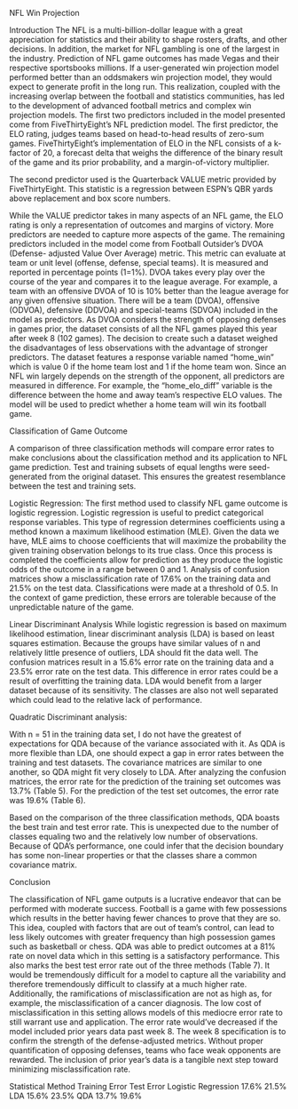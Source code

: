 
NFL Win Projection

Introduction 
The NFL is a multi-billion-dollar league with a great appreciation for statistics and their ability to shape rosters, drafts, and other 
decisions. In addition, the market for NFL gambling is one of the largest in the industry. Prediction of NFL game outcomes has made Vegas and their  
respective sportsbooks millions.  If a user-generated win projection model performed better than an oddsmakers win projection model, they would expect to 
generate profit in the long run. This realization, coupled with the increasing overlap between the football and statistics communities, has led to the 
development of advanced football metrics and complex win projection models. The first two predictors included in the model presented come from 
FiveThirtyEight’s NFL prediction model. The first predictor, the ELO rating, judges teams based on head-to-head results of zero-sum games. 
FiveThirtyEight’s implementation of ELO in the NFL consists of a k-factor of 20, a forecast delta that weighs the difference of the binary result of the 
game and its prior probability, and a margin-of-victory multiplier.


	
The second predictor used is the Quarterback VALUE metric provided by FiveThirtyEight. This statistic is a regression between ESPN’s QBR yards above 
replacement and box score numbers.


While the VALUE predictor takes in many aspects of an NFL game, the ELO rating is only a representation of outcomes and margins of victory. More 
predictors are needed to capture more aspects of the game. The remaining predictors included in the model come from Football Outsider’s DVOA (Defense-
adjusted Value Over Average) metric. This metric can evaluate at team or unit level (offense, defense, special teams). It is measured and reported in 
percentage points (1=1%). DVOA takes every play over the course of the year and compares it to the league average. For example, a team with an offensive 
DVOA of 10 is 10% better than the league average for any given offensive situation. There will be a team (DVOA), offensive (ODVOA), defensive (DDVOA) and 
special-teams (SDVOA) included in the model as predictors. As DVOA considers the strength of opposing defenses in games prior, the dataset consists of 
all the NFL games played this year after week 8 (102 games). The decision to create such a dataset weighed the disadvantages of less observations with 
the advantage of stronger predictors. The dataset features a response variable named “home_win” which is value 0 if the home team lost and 1 if the home 
team won. Since an NFL win largely depends on the strength of the opponent, all predictors are measured in difference. For example, the “home_elo_diff” 
variable is the difference between the home and away team’s respective ELO values. The model will be used to predict whether a home team will win its 
football game. 


Classification of Game Outcome 
	
A comparison of three classification methods will compare error rates to make conclusions about the classification method and its application to NFL game 
prediction. Test and training subsets of equal lengths were seed-generated from the original dataset. This ensures the greatest resemblance between the 
test and training sets.

Logistic Regression:
The first method used to classify NFL game outcome is logistic regression. Logistic regression is useful to predict categorical response variables. This 
type of regression determines coefficients using a method known a maximum likelihood estimation (MLE). Given the data we have, MLE aims to choose 
coefficients that will maximize the probability the given training observation belongs to its true class. Once this process is completed the coefficients 
allow for prediction as they produce the logistic odds of the outcome in a range between 0 and 1. Analysis of confusion matrices show a misclassification 
rate of 17.6% on the training data and 21.5% on the test data. Classifications were made at a threshold of 0.5. In the context of game prediction, these 
errors are tolerable because of the unpredictable nature of the game.                        


Linear Discriminant Analysis
While logistic regression is based on maximum likelihood estimation, linear discriminant analysis (LDA) is based on least squares estimation. Because the 
groups have similar values of n and relatively little presence of outliers, LDA should fit the data well. The confusion matrices result in a 15.6% error 
rate on the training data and a 23.5% error rate on the test data. This difference in error rates could be a result of overfitting the training data. LDA 
would benefit from a larger dataset because of its sensitivity. The classes are also not well separated which could lead to the relative lack of 
performance. 


Quadratic Discriminant analysis:

With n = 51 in the training data set, I do not have the greatest of expectations for QDA because of the variance associated with it. As QDA is 
more flexible than LDA, one should expect a gap in error rates between the training and test datasets. The covariance matrices are similar to one 
another, so QDA might fit very closely to LDA. 
After analyzing the confusion matrices, the error rate for the prediction of the training set outcomes was 13.7% (Table 5). For the prediction of the 
test set outcomes, the error rate was 19.6% (Table 6). 

Based on the comparison of the three classification methods, QDA boasts the best train and test error rate. This is unexpected due to the number of 
classes equaling two and the relatively low number of observations. Because of QDA’s performance, one could infer that the decision boundary has some 
non-linear properties or that the classes share a common covariance matrix. 

Conclusion 

The classification of NFL game outputs is a lucrative endeavor that can be performed with moderate success. Football is a game with few possessions which 
results in the better having fewer chances to prove that they are so. This idea, coupled with factors that are out of team’s control, can lead to less 
likely outcomes with greater frequency than high possession games such as basketball or chess. QDA was able to predict outcomes at a 81% rate on novel 
data which in this setting is a satisfactory performance. This also marks the best test error rate out of the three methods (Table 7). It would be 
tremendously difficult for a model to capture all the variability and therefore tremendously difficult to classify at a much higher rate. Additionally, 
the ramifications of misclassification are not as high as, for example, the misclassification of a cancer diagnosis. The low cost of misclassification in 
this setting allows models of this mediocre error rate to still warrant use and application. The error rate would’ve decreased if the model included 
prior years data past week 8. The week 8 specification is to confirm the strength of the defense-adjusted metrics. Without proper quantification of 
opposing defenses, teams who face weak opponents are rewarded. The inclusion of prior year’s data is a tangible next step toward minimizing 
misclassification rate. 

Statistical Method
Training Error 
Test Error 
Logistic Regression 
17.6%
21.5%
LDA
15.6%
23.5%
QDA
13.7%
19.6%

